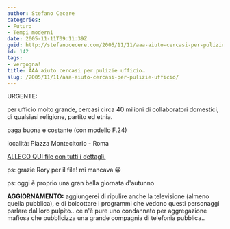 ```yaml
---
author: Stefano Cecere
categories:
- Futuro
- Tempi moderni
date: 2005-11-11T09:11:39Z
guid: http://stefanocecere.com/2005/11/11/aaa-aiuto-cercasi-per-pulizie-ufficio/
id: 142
tags:
- vergogna!
title: AAA aiuto cercasi per pulizie ufficio…
slug: /2005/11/11/aaa-aiuto-cercasi-per-pulizie-ufficio/
---
```


[<img src='/wp-content/montecitorio.jpg' alt='' align='left' />](/wp-content/parlamento_pulito.pdf "")URGENTE:
  
per ufficio molto grande, cercasi circa 40 milioni di collaboratori domestici, di qualsiasi religione, partito ed etnia.
  
paga buona e costante (con modello F.24)

località: Piazza Montecitorio - Roma

[ALLEGO QUI file con tutti i dettagli.](/wp-content/parlamento_pulito.pdf "")

ps: grazie Rory per il file! mi mancava 😀
  
ps: oggi è proprio una gran bella giornata d'autunno

**AGGIORNAMENTO:** aggiungerei di ripulire anche la televisione (almeno quella pubblica), e di boicottare i programmi che vedono questi personaggi parlare dal loro pulpito.. ce n'è pure uno condannato per aggregazione mafiosa che pubblicizza una grande compagnia di telefonia pubblica..